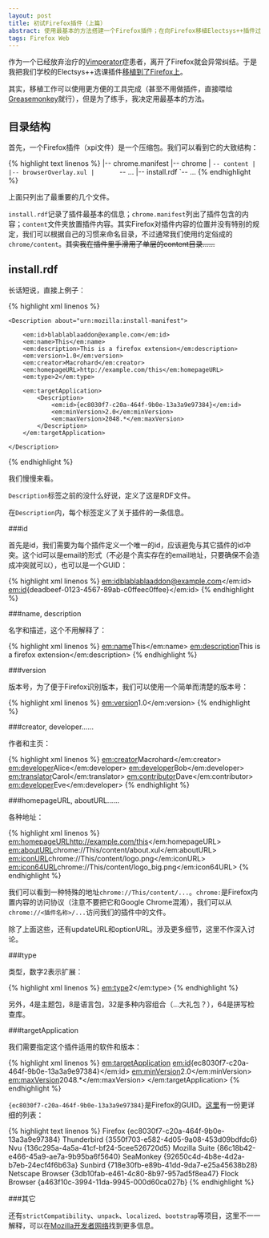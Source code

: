 ```yaml
---
layout: post
title: 初试Firefox插件（上篇）
abstract: 使用最基本的方法搭建一个Firefox插件；在向Firefox移植Electsys++插件过程中的现学现卖。
tags: Firefox Web
---
```


作为一个已经放弃治疗的[Vimperator](https://addons.mozilla.org/firefox/addon/vimperator/)症患者，离开了Firefox就会异常纠结。于是我把我们学校的Electsys++选课插件[移植到了Firefox上](https://github.com/hczhcz/electsys)。

其实，移植工作可以使用更方便的工具完成（甚至不用做插件，直接喂给[Greasemonkey](https://addons.mozilla.org/firefox/addon/greasemonkey/)就行），但是为了练手，我决定用最基本的方法。

目录结构
---

首先，一个Firefox插件（xpi文件）是一个压缩包。我们可以看到它的大致结构：

{% highlight text linenos %}
|-- chrome.manifest
|-- chrome
|   `-- content
|       |-- browserOverlay.xul
|       `-- ...
|-- install.rdf
`-- ...
{% endhighlight %}

上面只列出了最重要的几个文件。

`install.rdf`记录了插件最基本的信息；`chrome.manifest`列出了插件包含的内容；`content`文件夹放置插件内容。其实Firefox对插件内容的位置并没有特别的规定，我们可以根据自己的习惯来命名目录，不过通常我们使用约定俗成的`chrome/content`。<del>其实我在插件里手滑用了单层的content目录……</del>

install.rdf
---

长话短说，直接上例子：

{% highlight xml linenos %}
<?xml version="1.0"?>

<RDF xmlns="http://www.w3.org/1999/02/22-rdf-syntax-ns#"
    xmlns:em="http://www.mozilla.org/2004/em-rdf#">

    <Description about="urn:mozilla:install-manifest">

        <em:id>blablablaaddon@example.com</em:id>
        <em:name>This</em:name>
        <em:description>This is a firefox extension</em:description>
        <em:version>1.0</em:version>
        <em:creator>Macrohard</em:creator>
        <em:homepageURL>http://example.com/this</em:homepageURL>
        <em:type>2</em:type>

        <em:targetApplication>
            <Description>
                <em:id>{ec8030f7-c20a-464f-9b0e-13a3a9e97384}</em:id>
                <em:minVersion>2.0</em:minVersion>
                <em:maxVersion>2048.*</em:maxVersion>
            </Description>
        </em:targetApplication>

    </Description>

</RDF>
{% endhighlight %}

我们慢慢来看。

`Description`标签之前的没什么好说，定义了这是RDF文件。

在`Description`内，每个标签定义了关于插件的一条信息。

###id

首先是id，我们需要为每个插件定义一个唯一的id，应该避免与其它插件的id冲突。这个id可以是email的形式（不必是个真实存在的email地址，只要确保不会造成冲突就可以），也可以是一个GUID：

{% highlight xml linenos %}
<em:id>blablablaaddon@example.com</em:id>
<em:id>{deadbeef-0123-4567-89ab-c0ffeec0ffee}</em:id>
{% endhighlight %}

###name, description

名字和描述，这个不用解释了：

{% highlight xml linenos %}
<em:name>This</em:name>
<em:description>This is a firefox extension</em:description>
{% endhighlight %}

###version

版本号，为了便于Firefox识别版本，我们可以使用一个简单而清楚的版本号：

{% highlight xml linenos %}
<em:version>1.0</em:version>
{% endhighlight %}

###creator, developer……

作者和主页：

{% highlight xml linenos %}
<em:creator>Macrohard</em:creator>
<em:developer>Alice</em:developer>
<em:developer>Bob</em:developer>
<em:translator>Carol</em:translator>
<em:contributor>Dave</em:contributor>
<em:developer>Eve</em:developer>
{% endhighlight %}

###homepageURL, aboutURL……

各种地址：

{% highlight xml linenos %}
<em:homepageURL>http://example.com/this</em:homepageURL>
<em:aboutURL>chrome://This/content/about.xul</em:aboutURL>
<em:iconURL>chrome://This/content/logo.png</em:iconURL>
<em:icon64URL>chrome://This/content/logo_big.png</em:icon64URL>
{% endhighlight %}

我们可以看到一种特殊的地址`chrome://This/content/...`。`chrome:`是Firefox内置内容的访问协议（注意不要把它和Google Chrome混淆），我们可以从`chrome://<插件名称>/...`访问我们的插件中的文件。

除了上面这些，还有updateURL和optionURL。涉及更多细节，这里不作深入讨论。

###type

类型，数字2表示扩展：

{% highlight xml linenos %}
<em:type>2</em:type>
{% endhighlight %}

另外，4是主题包，8是语言包，32是多种内容组合（…大礼包？），64是拼写检查库。

###targetApplication

我们需要指定这个插件适用的软件和版本：

{% highlight xml linenos %}
<em:targetApplication>
    <Description>
        <em:id>{ec8030f7-c20a-464f-9b0e-13a3a9e97384}</em:id>
        <em:minVersion>2.0</em:minVersion>
        <em:maxVersion>2048.*</em:maxVersion>
    </Description>
</em:targetApplication>
{% endhighlight %}

`{ec8030f7-c20a-464f-9b0e-13a3a9e97384}`是Firefox的GUID。[这里](http://kb.mozillazine.org/Install.rdf)有一份更详细的列表：

{% highlight text linenos %}
Firefox             {ec8030f7-c20a-464f-9b0e-13a3a9e97384}
Thunderbird         {3550f703-e582-4d05-9a08-453d09bdfdc6}
Nvu                 {136c295a-4a5a-41cf-bf24-5cee526720d5}
Mozilla Suite       {86c18b42-e466-45a9-ae7a-9b95ba6f5640}
SeaMonkey           {92650c4d-4b8e-4d2a-b7eb-24ecf4f6b63a}
Sunbird             {718e30fb-e89b-41dd-9da7-e25a45638b28}
Netscape Browser    {3db10fab-e461-4c80-8b97-957ad5f8ea47}
Flock Browser       {a463f10c-3994-11da-9945-000d60ca027b}
{% endhighlight %}

###其它

还有`strictCompatibility`、`unpack`、`localized`、`bootstrap`等项目，这里不一一解释，可以在[Mozilla开发者网络](https://developer.mozilla.org/en-US/Add-ons/)找到更多信息。
